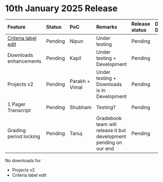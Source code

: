 # 10th January 2025 Release

| Feature                | Status  | PoC            | Remarks                                                           | Release status | DQC Doc |
|:-----------------------|:--------|:---------------|:------------------------------------------------------------------|:---------------|:--------|
| [Criteria label edit](../../releases/10-January-2025/criteria-lable-edit/global-release.md)    | Pending | Nipun          | Under testing                                                     | Pending        |         |
| Downloads enhancements | Pending | Kapil          | Under testing + Development                                       | Pending        |         |
| Projects v2            | Pending | Parakh + Vimal | Under testing + Downloads is in Development                       | Pending        |         |
| 1 Pager Transcript     | Pending | Shubham        | Testing?                                                          | Pending        |         |
| Grading period locking | Pending | Tanuj          | Gradebook team will release it but development pending on our end | Pending        |         |


No downloads for
- Projects v2
- Criteria label edit

